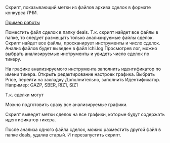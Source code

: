 Скрипт, показывающий метки из файлов архива сделок в формате конкурса ЛЧИ.

[Пример работы](https://youtu.be/-To3miwhWyA)

Поместить файл сделок в папку deals. Т.к. скрипт найдет все файлы в папке, то следует размещать только анализируемые файлы сделок.
Скрипт найдет все файлы, просканирует инструменты и число сделок.
Анализ файлов будет выведен в файл lchi.log
Просмотрев лог, можно выбрать анализируемые инструменты и увидеть число сделок по тикеру.

На графике анализируемого инструмента заполнить идентификатор по имени тикера.
Открыть редактирование настроек графика. Выбрать Price, перейти на закладку Дополнительно, заполнить Идентификатор.
Например: GAZP, SBER, RIZ1, SiZ1

Т.к. сделки могут

Можно подготовить сразу все анализируемые графики.

Скрипт выведет метки сделок на все графики, которые будут содержать идентификатор тикера.

После анализа одного файла сделок, можно разместить другой файл в папке deals, удалив старый. И перезапустить скрипт.